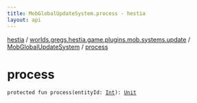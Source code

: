 ```yaml
---
title: MobGlobalUpdateSystem.process - hestia
layout: api
---
```


<div class='api-docs-breadcrumbs'><a href="../../index.html">hestia</a> / <a href="../index.html">worlds.gregs.hestia.game.plugins.mob.systems.update</a> / <a href="index.html">MobGlobalUpdateSystem</a> / <a href="./process.html">process</a></div>

# process

<div class="signature"><code><span class="keyword">protected</span> <span class="keyword">fun </span><span class="identifier">process</span><span class="symbol">(</span><span class="parameterName" id="worlds.gregs.hestia.game.plugins.mob.systems.update.MobGlobalUpdateSystem$process(kotlin.Int)/entityId">entityId</span><span class="symbol">:</span>&nbsp;<a href="https://kotlinlang.org/api/latest/jvm/stdlib/kotlin/-int/index.html"><span class="identifier">Int</span></a><span class="symbol">)</span><span class="symbol">: </span><a href="https://kotlinlang.org/api/latest/jvm/stdlib/kotlin/-unit/index.html"><span class="identifier">Unit</span></a></code></div>
